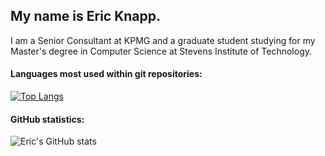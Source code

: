 ## My name is Eric Knapp.

<p>I am a Senior Consultant at KPMG and a graduate student studying for my Master's degree in Computer Science at Stevens Institute of Technology.</p> 
  
#### Languages most used within git repositories:
[![Top Langs](https://github-readme-stats.vercel.app/api/top-langs/?username=Eric-Knapp&layout=compact&theme=dracula&langs_count=15)](https://github.com/Eric-Knapp/github-readme-stats)

#### GitHub statistics:

![Eric's GitHub stats](https://github-readme-stats.vercel.app/api?username=Eric-Knapp&show_icons=true&theme=dracula&layout=compact&hide_rank&hide=rank)
